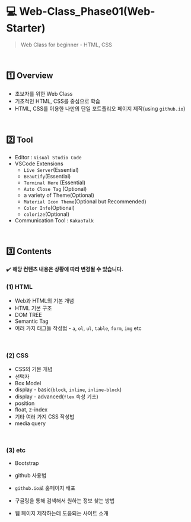 # :computer: Web-Class_Phase01(Web-Starter)

> Web Class for beginner - HTML, CSS

<br>

## :one: Overview

- 초보자를 위한 Web Class
- 기초적인 HTML, CSS를 중심으로 학습
- HTML, CSS를 이용한 나만의 단일 포트폴리오 페이지 제작(using `github.io`)

<br>

## :two: Tool

- Editor : `Visual Studio Code`
- VSCode Extensions
  - `Live Server`(Essential)
  - `Beautify`(Essential)
  - `Terminal Here` (Essential)
  - `Auto Close Tag` (Optional)
  - a variety of Theme(Optional)
  - `Material Icon Theme`(Optional but Recommended)
  - `Color Info`(Optional)
  - `colorize`(Optional)
- Communication Tool : `KakaoTalk`

<br>

## :three: Contents

:heavy_check_mark: <b>해당 컨텐츠 내용은 상황에 따라 변경될 수 있습니다.</b>

### (1) HTML

- Web과 HTML의 기본 개념
- HTML 기본 구조
- DOM TREE
- Semantic Tag
- 여러 가지 태그들 작성법 - `a`, `ol`, `ul`, `table`, `form`, `img` etc

<br>

### (2) CSS

- CSS의 기본 개념
- 선택자
- Box Model
- display - basic(`block`, `inline`, `inline-block`)
- display - advanced(`flex` 속성 기초)
- position
- float, z-index
- 기타 여러 가지 CSS 작성법
- media query

<br>

### (3) etc

- Bootstrap

- github 사용법
- `github.io`로 홈페이지 배포
- 구글링을 통해 검색해서 원하는 정보 찾는 방법
- 웹 페이지 제작하는데 도움되는 사이트 소개

